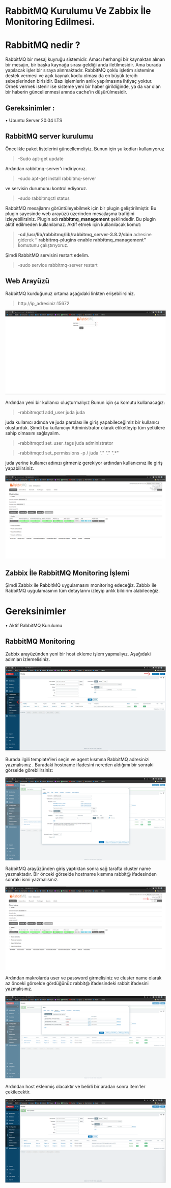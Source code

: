 # RabbitMQ Kurulumu Ve Zabbix İle Monitoring Edilmesi.

# RabbitMQ nedir ?
RabbitMQ bir mesaj kuyruğu sistemidir.  Amacı herhangi bir kaynaktan alınan bir mesajın, bir başka kaynağa sırası geldiği anda iletilmesidir.  Ama burada yapılacak işler bir sıraya alınmaktadır.  RabbitMQ çoklu işletim sistemine destek vermesi ve açık kaynak kodlu olması da en büyük tercih sebeplerinden birisidir. Bazı işlemlerin anlık yapılmasına ihtiyaç yoktur. Örnek vermek istenir ise sisteme yeni bir haber girildiğinde, ya da var olan bir haberin güncellenmesi anında cache’in düşürülmesidir.

## Gereksinimler :

•	Ubuntu Server 20.04 LTS

## RabbitMQ server kurulumu
Öncelikle paket listelerini güncellemeliyiz. Bunun için şu kodları kullanıyoruz
> -Sudo apt-get update

Ardından rabbitmq-server’ı indiriyoruz.
>-sudo apt-get install rabbitmq-server

ve servisin durumunu kontrol ediyoruz.
>-sudo rabbitmqctl status

RabbitMQ mesajlarını görüntüleyebilmek için bir plugin geliştirilmiştir. Bu plugin sayesinde web arayüzü üzerinden mesajlaşma trafiğini izleyebilirsiniz. Plugin adı **rabbitmq_management** şeklindedir. Bu plugin aktif edilmeden kullanılamaz. Aktif etmek için kullanılacak komut:

>-**cd /usr/lib/rabbitmq/lib/rabbitmq_server-3.8.2/sbin** adresine giderek **“ rabbitmq-plugins enable rabbitmq_management”** komutunu çalıştırıyoruz.

Şimdi RabbitMQ servisini restart edelim.

>-sudo service rabbitmq-server restart 

## Web Arayüzü
RabbitMQ kurduğunuz ortama aşağıdaki linkten erişebilirsiniz.
>http://ip_adresiniz:15672

<img src="https://github.com/ReptilianusBileciktus/zabbix-rabbitmq-kurulumu-ve-monitoring-/blob/3bd7fc125ea42b4c2f8271a17fac9f652a4b5d3b/1.png" width="auto">

Ardından yeni bir kullanıcı oluşturmalıyız Bunun için şu komutu kullanacağız:
>-rabbitmqctl add_user juda juda

 juda kullanıcı adında ve juda parolası ile giriş yapabileceğimiz bir kullanıcı oluşturduk.
Şimdi bu kullanıcıyı Administrator olarak etiketleyip tüm yetkilere sahip olmasını sağlayalım.
>-rabbitmqctl set_user_tags juda administrator


>-rabbitmqctl set_permissions -p / juda "." "." ".*"

juda yerine kullanıcı adınızı girmeniz gerekiyor ardından kullanıcınız ile giriş yapabilirsiniz.

<img src="https://github.com/ReptilianusBileciktus/zabbix-rabbitmq-kurulumu-ve-monitoring-/blob/3bd7fc125ea42b4c2f8271a17fac9f652a4b5d3b/2.png" width="auto">



## Zabbix İle RabbitMQ Monitoring İşlemi

Şimdi Zabbix ile RabbitMQ uygulamasını monitoring edeceğiz. Zabbix ile RabbitMQ uygulamasının tüm detaylarını izleyip anlık bildirim alabileceğiz.



# Gereksinimler
•	Aktif RabbitMQ Kurulumu

## RabbitMQ Monitoring

Zabbix arayüzünden yeni bir host ekleme işlem yapmalıyız. Aşağıdaki adımları izlemelisiniz.

<img src="https://github.com/ReptilianusBileciktus/zabbix-rabbitmq-kurulumu-ve-monitoring-/blob/590b72e7df54132c6de7d95b7757ff8a48d19247/3.jpg" width="auto">

Burada ilgili template'leri seçin ve agent kısmına RabbitMQ adresinizi yazmalısınız . Buradaki hostname ifadesini nereden aldığımı bir sonraki görselde görebilirsiniz:

<img src="https://github.com/ReptilianusBileciktus/zabbix-rabbitmq-kurulumu-ve-monitoring-/blob/3bd7fc125ea42b4c2f8271a17fac9f652a4b5d3b/4.png" width="auto">

RabbitMQ arayüzünden giriş yaptıktan sonra sağ tarafta cluster name yazmaktadır. Bir önceki görselde hostname kısmına rabbit@ ifadesinden sonraki ismi yazmalısınız.

<img src="https://github.com/ReptilianusBileciktus/zabbix-rabbitmq-kurulumu-ve-monitoring-/blob/3bd7fc125ea42b4c2f8271a17fac9f652a4b5d3b/5.png" width="auto">

Ardından makrolarda user ve password girmelisiniz ve cluster name olarak az önceki görselde gördüğünüz rabbit@ ifadesindeki rabbit ifadesini  yazmalısınız. 

<img src="https://github.com/ReptilianusBileciktus/zabbix-rabbitmq-kurulumu-ve-monitoring-/blob/3bd7fc125ea42b4c2f8271a17fac9f652a4b5d3b/6.png" width="auto">

Ardından host eklenmiş olacaktır ve belirli bir aradan sonra item'ler çekilecektir.

<img src="https://github.com/ReptilianusBileciktus/zabbix-rabbitmq-kurulumu-ve-monitoring-/blob/3bd7fc125ea42b4c2f8271a17fac9f652a4b5d3b/7.png" width="auto">
